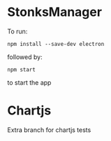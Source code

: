 # StonksManager

To run:

`npm install --save-dev electron`

followed by:

`npm start`

to start the app



# Chartjs

Extra branch for chartjs tests
